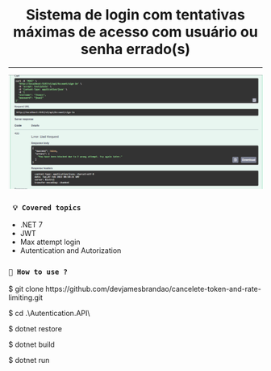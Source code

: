 <h1 align="center"><strong>Sistema de login com tentativas máximas de acesso com usuário ou senha errado(s)</strong></h1>

<hr/>

<p align="center">
    <img src="/Img/max-attempt-error.png" alt="Application's swagger" title="Application's swagger">
</p> 

### ` 💡 Covered topics`
* .NET 7
* JWT
* Max attempt login
* Autentication and Autorization

### `🔎 How to use ?`

<p>$ git clone https://github.com/devjamesbrandao/cancelete-token-and-rate-limiting.git</p>

<p>$ cd .\Autentication.API\</p>

<p>$ dotnet restore</p>

<p>$ dotnet build</p>

<p>$ dotnet run</p>


